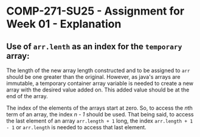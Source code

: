 # COMP-271-SU25 - Assignment for Week 01 - Explanation

## Use of `arr.lenth` as an index for the `temporary` array:

The length of the new array length constructed and to be assigned to `arr` should be one greater than the original. However, as java's arrays are immutable, a temporary container array variable is needed to create a new array with the desired value added on. This added value should be at the end of the array.  

The index of the elements of the arrays start at zero. So, to access the *n*th term of an array, the index *n - 1* should be used. That being said, to access the last element of an array `arr.length + 1` long, the index `arr.length + 1 - 1` or `arr.length` is needed to access that last element.
